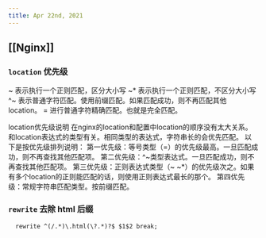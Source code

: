 ```yaml
---
title: Apr 22nd, 2021
---
```


## [[Nginx]]
### `location` 优先级
~ 表示执行一个正则匹配，区分大小写
~* 表示执行一个正则匹配，不区分大小写
^~ 表示普通字符匹配。使用前缀匹配。如果匹配成功，则不再匹配其他location。
= 进行普通字符精确匹配。也就是完全匹配。

location优先级说明
在nginx的location和配置中location的顺序没有太大关系。和location表达式的类型有关。相同类型的表达式，字符串长的会优先匹配。
以下是按优先级排列说明：
第一优先级：等号类型（=）的优先级最高。一旦匹配成功，则不再查找其他匹配项。
第二优先级：^~类型表达式。一旦匹配成功，则不再查找其他匹配项。
第三优先级：正则表达式类型（~ ~*）的优先级次之。如果有多个location的正则能匹配的话，则使用正则表达式最长的那个。
第四优先级：常规字符串匹配类型。按前缀匹配。
### `rewrite` 去除 html 后缀
`  rewrite ^(/.*)\.html(\?.*)?$ $1$2 break;`

